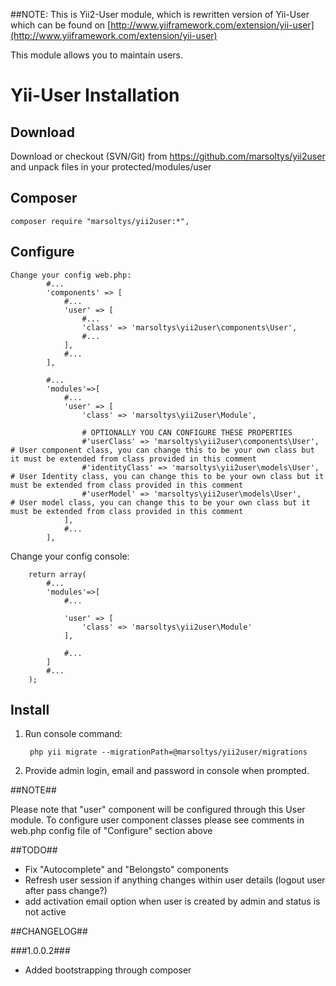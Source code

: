 ##NOTE: This is Yii2-User module, which is rewritten version of Yii-User which can be found on [http://www.yiiframework.com/extension/yii-user](http://www.yiiframework.com/extension/yii-user)


This module allows you to maintain users.

Yii-User Installation
=====================

Download
--------

Download or checkout (SVN/Git) from https://github.com/marsoltys/yii2user and unpack files in your protected/modules/user

Composer
---------

    composer require "marsoltys/yii2user:*",

Configure
---------
```
Change your config web.php:
        #...
        'components' => [
            #...
            'user' => [
                #...
                'class' => 'marsoltys\yii2user\components\User',
                #...
            ],
            #...
        ],
        
        #...
        'modules'=>[
            #...
            'user' => [
                'class' => 'marsoltys\yii2user\Module',
                
                # OPTIONALLY YOU CAN CONFIGURE THESE PROPERTIES
                #'userClass' => 'marsoltys\yii2user\components\User', # User component class, you can change this to be your own class but it must be extended from class provided in this comment
                #'identityClass' => 'marsoltys\yii2user\models\User', # User Identity class, you can change this to be your own class but it must be extended from class provided in this comment
                #'userModel' => 'marsoltys\yii2user\models\User',     # User model class, you can change this to be your own class but it must be extended from class provided in this comment
            ],
            #...
        ],
```    
Change your config console:
```
    return array(
        #...
        'modules'=>[
            #...
            
            'user' => [
                'class' => 'marsoltys\yii2user\Module'
            ],
            
            #...
        ]
        #...
    ); 
```

Install
------- 

1. Run console command:

        php yii migrate --migrationPath=@marsoltys/yii2user/migrations

2. Provide admin login, email and password in console when prompted.

##NOTE##

Please note that "user" component will be configured through this User module.
To configure user component classes please see comments in web.php config file of "Configure" section above

##TODO##

- Fix "Autocomplete" and "Belongsto" components
- Refresh user session if anything changes within user details (logout user after pass change?)
- add activation email option when user is created by admin and status is not active

##CHANGELOG##

###1.0.0.2###
- Added bootstrapping through composer
